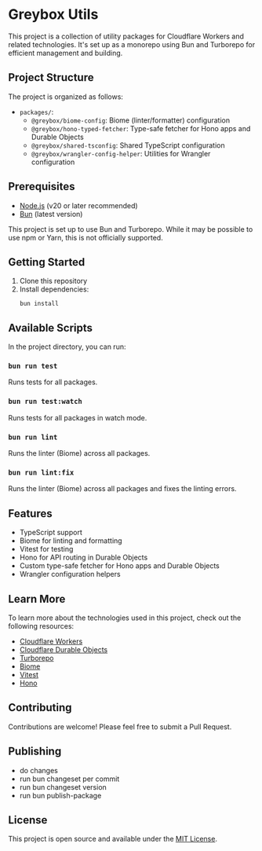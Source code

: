 # Greybox Utils

This project is a collection of utility packages for Cloudflare Workers and related technologies. It's set up as a monorepo using Bun and Turborepo for efficient management and building.

## Project Structure

The project is organized as follows:

- `packages/`:
  - `@greybox/biome-config`: Biome (linter/formatter) configuration
  - `@greybox/hono-typed-fetcher`: Type-safe fetcher for Hono apps and Durable Objects
  - `@greybox/shared-tsconfig`: Shared TypeScript configuration
  - `@greybox/wrangler-config-helper`: Utilities for Wrangler configuration

## Prerequisites

- [Node.js](https://nodejs.org/) (v20 or later recommended)
- [Bun](https://bun.sh/) (latest version)

This project is set up to use Bun and Turborepo. While it may be possible to use npm or Yarn, this is not officially supported.

## Getting Started

1. Clone this repository
2. Install dependencies:
   ```
   bun install
   ```

## Available Scripts

In the project directory, you can run:

### `bun run test`

Runs tests for all packages.

### `bun run test:watch`

Runs tests for all packages in watch mode.

### `bun run lint`

Runs the linter (Biome) across all packages.

### `bun run lint:fix`

Runs the linter (Biome) across all packages and fixes the linting errors.

## Features

- TypeScript support
- Biome for linting and formatting
- Vitest for testing
- Hono for API routing in Durable Objects
- Custom type-safe fetcher for Hono apps and Durable Objects
- Wrangler configuration helpers

## Learn More

To learn more about the technologies used in this project, check out the following resources:

- [Cloudflare Workers](https://developers.cloudflare.com/workers/)
- [Cloudflare Durable Objects](https://developers.cloudflare.com/workers/learning/using-durable-objects)
- [Turborepo](https://turbo.build/repo)
- [Biome](https://biomejs.dev/)
- [Vitest](https://vitest.dev/)
- [Hono](https://hono.dev/)

## Contributing

Contributions are welcome! Please feel free to submit a Pull Request.

## Publishing
- do changes
- run bun changeset per commit
- run bun changeset version
- run bun publish-package


## License

This project is open source and available under the [MIT License](LICENSE).
